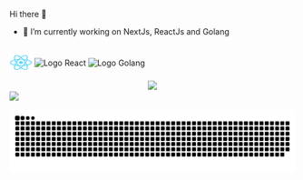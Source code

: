 Hi there 👋
- 🔭 I’m currently working on NextJs, ReactJs and Golang
 <div style="display: inline_block"><br>
  <img align="center" alt="Logo React" height="30" width="40" src="https://raw.githubusercontent.com/devicons/devicon/master/icons/react/react-original.svg">
  <img align="center" alt="Logo React" height="30" width="40" src="https://cdn.jsdelivr.net/gh/devicons/devicon/icons/typescript/typescript-original.svg" />
  <img align="center" alt="Logo Golang" height="40" width="40" src="https://cdn.jsdelivr.net/gh/devicons/devicon/icons/go/go-original-wordmark.svg" />        
</div>
<br/>
<div align="center">
   <a href="https://github.com/JeremiasArriondo">
   <img height="180rem" src="https://github-readme-stats.vercel.app/api?username=JeremiasArriondo&show_icons=true&theme=react&include_all_commits=true&count_private=true"/>
   <!--<img height="378rem" src="https://github-readme-stats.vercel.app/api/top-langs/?username=JeremiasArriondo&langs_count=3&theme=react"/>-->
 
</div>
 
<div>
    <a href="https://www.linkedin.com/in/jeremias-arriondo" target="_blank"><img src="https://img.shields.io/badge/-LinkedIn-%230077B5?style=for-the-badge&logo=linkedin&logoColor=white" target="_blank"></a> 
 
  ![Snake animation](https://github.com/JeremiasArriondo/JeremiasArriondo/blob/output/github-contribution-grid-snake.svg)
</div>

 <!--<img height="180em" src="https://github-readme-stats.vercel.app/api/top-langs/?username=JeremiasArriondo&layout=compact&langs_count=7&theme=tokyonight"/>-->
